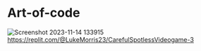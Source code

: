# Art-of-code
![Screenshot 2023-11-14 133915](https://github.com/Landomorris2009/Art-of-code/assets/150850632/12f19f0d-58ad-479f-b795-6c67db4da159)
https://replit.com/@LukeMorris23/CarefulSpotlessVideogame-3

